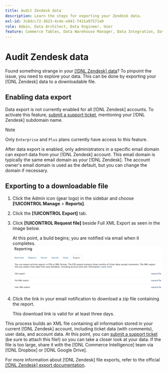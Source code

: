 ```yaml
---
title: Audit Zendesk data
description: Learn the steps for exporting your Zendesk data.
exl-id: 3c8dcc72-3623-4c4e-a941-f431a97571e0
role: Admin, Data Architect, Data Engineer, User
feature: Commerce Tables, Data Warehouse Manager, Data Integration, Data Import/Export
---
```

# Audit Zendesk data

Found something strange in your [[!DNL Zendesk] data](../integrations/exp-zendesk-data.md)? To pinpoint the issue, you need to explore your data. This can be done by exporting your [!DNL Zendesk] data to a downloadable file.

## Enabling data export

Data export is not currently enabled for all [!DNL Zendesk] accounts. To activate this feature, [submit a support ticket](https://experienceleague.adobe.com/docs/commerce-knowledge-base/kb/troubleshooting/miscellaneous/mbi-service-policies.html), mentioning your [!DNL Zendesk] subdomain name. 

>[!NOTE] 
>
>Only `Enterprise` and `Plus` plans currently have access to this feature.

After data export is enabled, only administrators in a specific email domain can export data from your [!DNL Zendesk] account. This email domain is typically the same email domain as your [!DNL Zendesk]. The account owner's email domain is used as the default, but you can change the domain if necessary.

## Exporting to a downloadable file

1. Click the Admin icon (gear logo) in the sidebar and choose **[!UICONTROL Manage** > **Reports]**.
1. Click the **[!UICONTROL Export]** tab.
1. Click **[!UICONTROL Request file]** beside Full XML Export as seen in the image below.

   At this point, a build begins; you are notified via email when it completes.
   ![reports_export_new.png](../../../assets/reports_export_new.png)

1. Click the link in your email notification to download a zip file containing the report.

   This download link is valid for at least three days.

This process builds an XML file containing all information stored in your current [!DNL Zendesk] account, including ticket data (with comments), user data, and account data. At this point, you can [submit a support ticket](https://experienceleague.adobe.com/docs/commerce-knowledge-base/kb/troubleshooting/miscellaneous/mbi-service-policies.html) (be sure to attach this file!) so you can take a closer look at your data. If the file is too large, share it with the [!DNL Commerce Intelligence] team via [!DNL Dropbox] or [!DNL Google Drive].

For more information about [!DNL Zendesk] file exports, refer to the official [[!DNL Zendesk] export documentation](https://support.zendesk.com/hc/en-us/articles/4408886165402-Exporting-data-to-a-JSON-CSV-or-XML-file).
